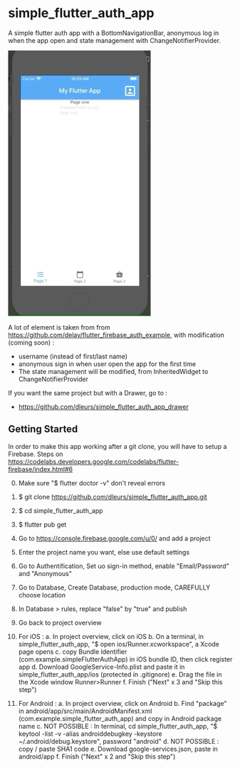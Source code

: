 # simple_flutter_auth_app

A simple flutter auth app with a BottomNavigationBar, anonymous log in when the app open and state management with ChangeNotifierProvider.

![](screenshots/app_presentation.gif)

A lot of element is taken from from https://github.com/delay/flutter_firebase_auth_example, with modification (coming soon) :  
- username (instead of first/last name)
- anonymous sign in when user open the app for the first time
- The state management will be modified, from InheritedWidget to ChangeNotifierProvider

If you want the same project but with a Drawer, go to :
 - https://github.com/dleurs/simple_flutter_auth_app_drawer

## Getting Started

In order to make this app working after a git clone, you will have to setup a Firebase.
Steps on https://codelabs.developers.google.com/codelabs/flutter-firebase/index.html#6

0. Make sure "$ flutter doctor -v" don't reveal errors
1. $ git clone https://github.com/dleurs/simple_flutter_auth_app.git
2. $ cd simple_flutter_auth_app
3. $ flutter pub get
4. Go to https://console.firebase.google.com/u/0/ and add a project
5. Enter the project name you want, else use default settings
6. Go to Authentification, Set uo sign-in method, enable "Email/Password" and "Anonymous"
7. Go to Database, Create Database, production mode, CAREFULLY choose location
8. In Database > rules, replace "false" by "true" and publish
9. Go back to project overview

10. For iOS :
a. In project overview, click on iOS 
b. On a terminal, in  simple_flutter_auth_app, "$ open ios/Runner.xcworkspace", a Xcode page opens
c. copy Bundle Identifier (com.example.simpleFlutterAuthApp) in iOS bundle ID, then click register app
d. Download GoogleService-Info.plist and paste it in simple_flutter_auth_app/ios (protected in .gitignore)
e. Drag the file in the Xcode window Runner>Runner
f. Finish ("Next" x 3 and "Skip this step")

11. For Android :
a. In project overview, click on Android
b. Find "package" in android/app/src/main/AndroidManifest.xml (com.example.simple_flutter_auth_app) and copy in Android package name
c. NOT POSSIBLE : In terminal, cd simple_flutter_auth_app, "$ keytool -list -v -alias androiddebugkey -keystore ~/.android/debug.keystore", password "android"
d. NOT POSSIBLE : copy / paste SHA1 code
e. Download google-services.json, paste in android/app
f. Finish ("Next" x 2 and "Skip this step")